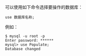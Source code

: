 可以使用如下命令选择要操作的数据库：

```shell
use 数据库名称;
```

例如：

```shell
$ mysql -u root -p
Enter password: ******
mysql> use Populate;
Database changed 
```

